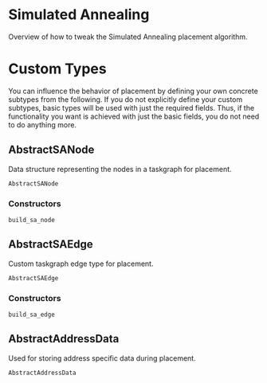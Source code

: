 # Simulated Annealing

Overview of how to tweak the Simulated Annealing placement algorithm.

# Custom Types
You can influence the behavior of placement by defining your own concrete 
subtypes from the following. If you do not explicitly define your custom 
subtypes, basic types will be used with just the required fields. Thus, if
the functionality you want is achieved with just the basic fields, you do not
need to do anything more.

## AbstractSANode
Data structure representing the nodes in a taskgraph for placement.
```@docs
AbstractSANode
```
### Constructors
```@docs
build_sa_node
```

## AbstractSAEdge
Custom taskgraph edge type for placement.
```@docs
AbstractSAEdge
```
### Constructors
```@docs
build_sa_edge
```

## AbstractAddressData
Used for storing address specific data during placement.
```@docs
AbstractAddressData
```
